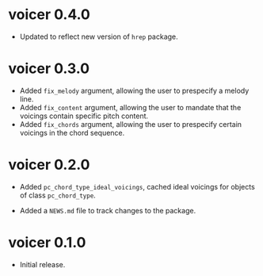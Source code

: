 # voicer 0.4.0

- Updated to reflect new version of `hrep` package.

# voicer 0.3.0

- Added `fix_melody` argument, allowing the user to prespecify a melody line.
- Added `fix_content` argument, allowing the user to mandate that the 
voicings contain specific pitch content.
- Added `fix_chords` argument, allowing the user to prespecify certain 
voicings in the chord sequence.

# voicer 0.2.0

- Added `pc_chord_type_ideal_voicings`, 
cached ideal voicings for objects of class `pc_chord_type`.

- Added a `NEWS.md` file to track changes to the package.

# voicer 0.1.0

- Initial release.
